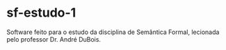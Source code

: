 # sf-estudo-1
Software feito para o estudo da disciplina de Semântica Formal, lecionada pelo professor Dr. André DuBois.
